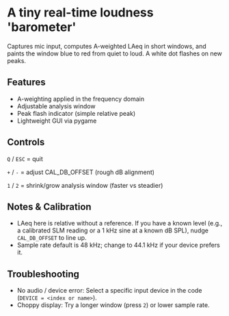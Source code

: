 # A tiny real-time loudness 'barometer' 
Captures mic input, computes A-weighted LAeq in short windows, and paints the window blue to red from quiet to loud. A white dot flashes on new peaks.

## Features

- A-weighting applied in the frequency domain
- Adjustable analysis window
- Peak flash indicator (simple relative peak)
- Lightweight GUI via pygame

## Controls
`Q` / `ESC` = quit 

`+` / `-` = adjust CAL_DB_OFFSET (rough dB alignment)  

`1` / `2` = shrink/grow analysis window (faster vs steadier) 


## Notes & Calibration
- LAeq here is relative without a reference. If you have a known level (e.g., a calibrated SLM reading or a 1 kHz sine at a known dB SPL), nudge `CAL_DB_OFFSET` to line up.
- Sample rate default is 48 kHz; change to 44.1 kHz if your device prefers it.

## Troubleshooting
- No audio / device error: Select a specific input device in the code (`DEVICE = <index or name>`).
- Choppy display: Try a longer window (press `2`) or lower sample rate.
